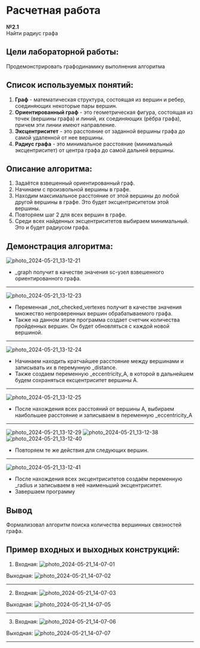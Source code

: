 # Расчетная работа
**№2.1**    
Найти радиус графа
## Цели лабораторной работы:
Продемонстрировать графодинамику выполнения алгоритма

## Список используемых понятий:
1. **Граф** - математическая структура, состоящая из вершин и ребер, соединяющих некоторые пары вершин.
2. **Ориентированный граф** - это геометрическая фигура, состоящая из точек (вершины графа) и линий, их соединяющих (рёбра графа), причем эти линии имеют направление.
3. **Эксцентриситет** - это расстояние от заданной вершины графа до самой удаленной от нее вершины.
4. **Радиус графа** - это минимальное расстояние (минимальный эксцентриситет) от центра графа до самой дальней вершины.

## Описание алгоритма:
1. Задаётся взвешенный ориентированный граф.
2. Начинаем с произвольной вершины в графе.
3. Находим максимальное расстояние от этой вершины до любой другой вершины в графе. Это будет эксцентриситетом этой вершины.
4. Повторяем шаг 2 для всех вершин в графе.
5. Среди всех найденных эксцентриситетов выбираем минимальный. Это и будет радиусом графа.

## Демонстрация алгоритма:


![photo_2024-05-21_13-12-21](https://github.com/iis-32170x/RPIIS/assets/147064507/6e4164c0-9a01-424f-a719-454a621d6543)


* _graph получит в качестве значения sc-узел взвешенного ориентированного графа.
******


![photo_2024-05-21_13-12-23](https://github.com/iis-32170x/RPIIS/assets/147064507/5249362b-2df2-4767-8955-3d74a1f22c1f)


* Переменная _not_checked_vertexes получит в качестве значения множество непроверенных
вершин обрабатываемого графа.
* Также на данном этапе программа создает счетчик количества пройденных вершин. Он будет обновляться с каждой новой вершиной.
******


![photo_2024-05-21_13-12-24](https://github.com/iis-32170x/RPIIS/assets/147064507/28465c02-353e-4b51-a9f9-1a8271c75056)


* Начинаем находить кратчайшее расстояние между вершинами и записывать их в перемунную _distance.
* Также создаем переменную _eccentricity_A, в которой в дальнейшем будем сохраняться ексцентриситет вершины А.
******


![photo_2024-05-21_13-12-25](https://github.com/iis-32170x/RPIIS/assets/147064507/7bd891a7-09e0-4706-9220-f9abd3ace044)


* После нахождения всех расстояний от вершины А, выбираем наибольшее расстояние и записываем в переменную _eccentricity_A
******


![photo_2024-05-21_13-12-29](https://github.com/iis-32170x/RPIIS/assets/147064507/3bab80db-9674-4441-aac2-0a93a9d5a449)
![photo_2024-05-21_13-12-38](https://github.com/iis-32170x/RPIIS/assets/147064507/2334ad01-dc52-4fc8-ad05-9699a175b63a)
![photo_2024-05-21_13-12-40](https://github.com/iis-32170x/RPIIS/assets/147064507/1f25a43f-f863-4373-ab9a-d19e25bb5c70)


* Повторяем те же действия для следующих вершин.
******
  
  
![photo_2024-05-21_13-12-41](https://github.com/iis-32170x/RPIIS/assets/147064507/3d4e9916-86b7-4146-8250-997ff111aa2d)


* После нахождения всех эксцентриситетов создаём переменную _radius и записываем в неё наименьший эксцентриситет.
* Завершаем программу


## Вывод
Формализовал алгоритм поиска количества вершинных связностей графа.


## Пример входных и выходных конструкций:

1. Входная:
![photo_2024-05-21_14-07-01](https://github.com/iis-32170x/RPIIS/assets/147064507/334153ca-2699-4b76-9296-3fc7e1f3525b)

Выходная:
![photo_2024-05-21_14-07-02](https://github.com/iis-32170x/RPIIS/assets/147064507/ec78a948-f3df-49f1-9654-cb91b4456a9b)

******

2. Входная:
![photo_2024-05-21_14-07-03](https://github.com/iis-32170x/RPIIS/assets/147064507/7f18e21a-866d-4ebc-b8bb-542ce28118a8)

Выходная:
![photo_2024-05-21_14-07-05](https://github.com/iis-32170x/RPIIS/assets/147064507/07bccbd8-2843-414f-afd2-8b89199d3227)

******

3. Входная:
![photo_2024-05-21_14-07-06](https://github.com/iis-32170x/RPIIS/assets/147064507/16730f12-7f34-483f-9c3d-5edda93704ad)

Выходная:
![photo_2024-05-21_14-07-07](https://github.com/iis-32170x/RPIIS/assets/147064507/1db0bd27-9a87-4aae-89d9-68703de625c6)

******
